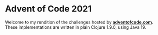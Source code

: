 # Advent of Code 2021

Welcome to my rendition of the challenges hosted by **[adventofcode.com]()**. These implementations are written in plain Clojure 1.9.0, using Java 19.
